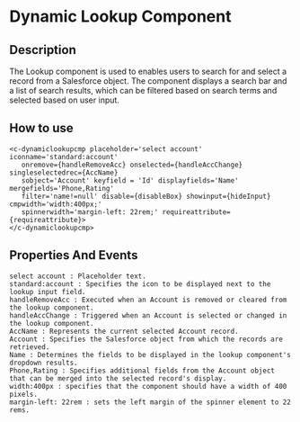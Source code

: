 # Dynamic Lookup Component

## Description

The Lookup component is used to enables users to search for and select a record from a Salesforce object. The component displays a search bar and a list of search results, which can be filtered based on search terms and selected based on user input.


## How to use
```
<c-dynamiclookupcmp placeholder='select account' iconname='standard:account'
   onremove={handleRemoveAcc} onselected={handleAccChange}  singleselectedrec={AccName} 
   sobject='Account' keyfield = 'Id' displayfields='Name' mergefields='Phone,Rating' 
   filter='name!=null' disable={disableBox} showinput={hideInput} cmpwidth='width:400px;'
   spinnerwidth='margin-left: 22rem;' requireattribute={requireattribute}> 
</c-dynamiclookupcmp>
```

## Properties And Events
```
select account : Placeholder text.
standard:account : Specifies the icon to be displayed next to the lookup input field. 
handleRemoveAcc : Executed when an Account is removed or cleared from the lookup component.
handleAccChange : Triggered when an Account is selected or changed in the lookup component.
AccName : Represents the current selected Account record.
Account : Specifies the Salesforce object from which the records are retrieved.
Name : Determines the fields to be displayed in the lookup component's dropdown results.
Phone,Rating : Specifies additional fields from the Account object that can be merged into the selected record's display.
width:400px : specifies that the component should have a width of 400 pixels.
margin-left: 22rem : sets the left margin of the spinner element to 22 rems.
```